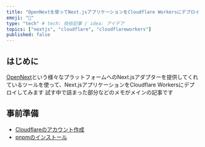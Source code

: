```yaml
---
title: "OpenNextを使ってNext.jsアプリケーションをCloudflare Workersにデプロイしてみた"
emoji: "👏"
type: "tech" # tech: 技術記事 / idea: アイデア
topics: ["nextjs", "cloudflare", "cloudflareworkers"]
published: false
---
```


## はじめに

[OpenNext](https://opennext.js.org/)という様々なプラットフォームへのNext.jsアダプターを提供してくれているツールを使って、Next.jsアプリケーションをCloudflare Workersにデプロイしてみます
試す中で詰まった部分などのメモがメインの記事です

## 事前準備

- [Cloudflareのアカウント作成](https://developers.cloudflare.com/)
- [pnpmのインストール](https://pnpm.io/ja/installation)
